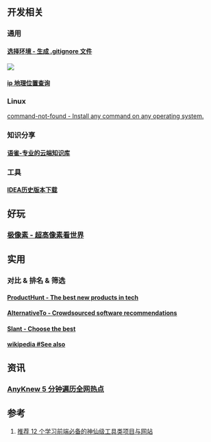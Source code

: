 ﻿## 开发相关
### 通用
#### [选择环境 - 生成 .gitignore 文件](https://www.gitignore.io/)
![](https://picgo-notes.oss-cn-beijing.aliyuncs.com/img/gitignore.io.png)

#### [ip 地理位置查询](https://www.geolocation.com/)

### Linux

[command-not-found - Install any command on any operating system.](https://command-not-found.com/)



### 知识分享
#### [语雀-专业的云端知识库](https://www.yuque.com/)


###  工具
#### [IDEA历史版本下载](https://www.jetbrains.com/zh-cn/idea/download/other.html)


## 好玩
### [极像素 - 超高像素看世界](https://www.sigoo.com/)


## 实用
### 对比 & 排名 & 筛选
#### [ProductHunt - The best new products in tech](https://www.producthunt.com/)
#### [AlternativeTo - Crowdsourced software recommendations](https://alternativeto.net/)
#### [Slant - Choose the best](https://www.slant.co/)
#### [wikipedia #See also](https://en.wikipedia.org/wiki/SSH_(Secure_Shell)#See_also)


## 资讯
### [AnyKnew 5 分钟遍历全网热点](https://www.anyknew.com/#/)

## 参考

1. [推荐 12 个学习前端必备的神仙级工具类项目与网站](https://www.jianshu.com/p/65fdb38e3b2a)